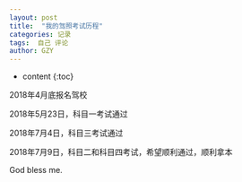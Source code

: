 ```yaml
---
layout: post
title:  "我的驾照考试历程"
categories: 记录
tags:  自己 评论
author: GZY
---
```


* content
{:toc}

2018年4月底报名驾校

2018年5月23日，科目一考试通过

2018年7月4日，科目三考试通过

2018年7月9日，科目二和科目四考试，希望顺利通过，顺利拿本

God bless me.